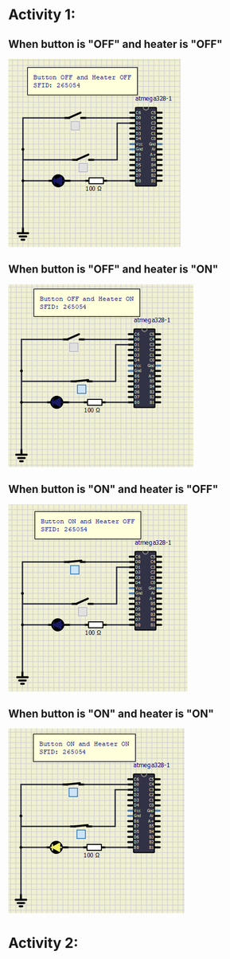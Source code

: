 # Activity 1:
## When button is "OFF" and heater is "OFF" 

![simul1](https://github.com/Shriya-265054/EmbeddedC/blob/main/simulation/00.PNG)
## When button is "OFF" and heater is "ON"

![simul2](https://github.com/Shriya-265054/EmbeddedC/blob/main/simulation/01.PNG)

## When button is "ON" and heater is "OFF"

![simul3](https://github.com/Shriya-265054/EmbeddedC/blob/main/simulation/10.PNG)
## When button is "ON" and heater is "ON"

![simul4](https://github.com/Shriya-265054/EmbeddedC/blob/main/simulation/11.PNG)

# Activity 2:
